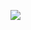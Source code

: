 ![](https://previews.123rf.com/images/tasia12/tasia121207/tasia12120700004/14402792-houses-at-street-funny-banner-cartoon.jpg)
